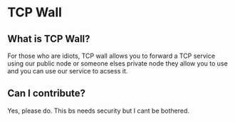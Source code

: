 # TCP Wall

## What is TCP Wall?

For those who are idiots, TCP wall allows you to forward a TCP service using our public node or someone elses private node they allow you to use and you can use our service to acsess it.

## Can I contribute?

Yes, please do. This bs needs security but I cant be bothered.
